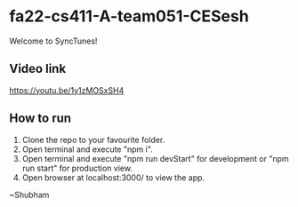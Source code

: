 # fa22-cs411-A-team051-CESesh

Welcome to SyncTunes!

## Video link
https://youtu.be/1y1zMOSxSH4

## How to run

1. Clone the repo to your favourite folder.
2. Open terminal and execute "npm i".
3. Open terminal and execute "npm run devStart" for development or "npm run start" for production view.
4. Open browser at localhost:3000/ to view the app.

~Shubham
